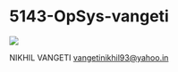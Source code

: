 # 5143-OpSys-vangeti

![](https://mail.google.com/mail/u/0/#inbox/15262a3055371775?projector=1)

NIKHIL VANGETI
vangetinikhil93@yahoo.in
